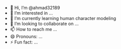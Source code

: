 - 👋 Hi, I’m @ahmad32189
- 👀 I’m interested in ...
- 🌱 I’m currently learning human character modeling
- 💞️ I’m looking to collaborate on ...
- 📫 How to reach me ...
- 😄 Pronouns: ...
- ⚡ Fun fact: ...

<!---
ahmad32189/ahmad32189 is a ✨ special ✨ repository because its `README.md` (this file) appears on your GitHub profile.
You can click the Preview link to take a look at your changes.
--->
